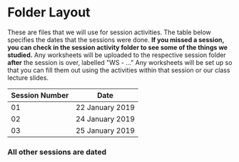 # Folder Layout
These are files that we will use for session activities. The table below specifies the dates that the sessions were done. __If you missed a session, you can check in the session activity folder to see some of the things we studied.__ Any worksheets will be uploaded to the respective session folder __after__ the session is over, labelled "WS - ..." Any worksheets will be set up so that you can fill them out using the activities within that session or our class lecture slides.

|Session Number  |Date             |
|-----------------|-----------------|
|01      |22 January 2019  |
|02      |24 January 2019  |
|03      |25 January 2019 |
### All other sessions are dated
